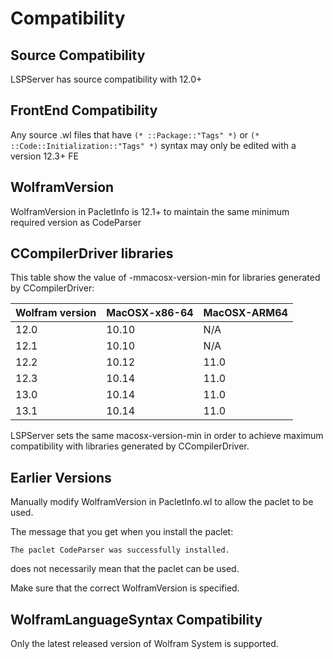 
# Compatibility


## Source Compatibility

LSPServer has source compatibility with 12.0+


## FrontEnd Compatibility

Any source .wl files that have `(* ::Package::"Tags" *)` or `(* ::Code::Initialization::"Tags" *)` syntax may only be edited with a version 12.3+ FE 


## WolframVersion

WolframVersion in PacletInfo is 12.1+ to maintain the same minimum required version as CodeParser


## CCompilerDriver libraries

This table show the value of -mmacosx-version-min for libraries generated by CCompilerDriver:

| Wolfram version | MacOSX-x86-64 | MacOSX-ARM64 |
| --------------- | ------------- | ------------ |
| 12.0            | 10.10         | N/A          |
| 12.1            | 10.10         | N/A          |
| 12.2            | 10.12         | 11.0         |
| 12.3            | 10.14         | 11.0         |
| 13.0            | 10.14         | 11.0         |
| 13.1            | 10.14         | 11.0         |

LSPServer sets the same macosx-version-min in order to achieve maximum compatibility with libraries generated by CCompilerDriver.


## Earlier Versions

Manually modify WolframVersion in PacletInfo.wl to allow the paclet to be used.

The message that you get when you install the paclet:
```
The paclet CodeParser was successfully installed.
```
does not necessarily mean that the paclet can be used.

Make sure that the correct WolframVersion is specified.


## WolframLanguageSyntax Compatibility

Only the latest released version of Wolfram System is supported.
